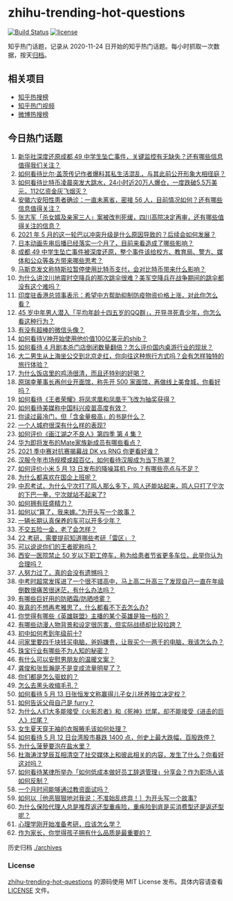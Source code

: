 # zhihu-trending-hot-questions

[![Build Status](https://github.com/justjavac/zhihu-trending-hot-questions/workflows/ci/badge.svg?branch=master)](https://github.com/justjavac/zhihu-trending-hot-questions/actions)
[![license](https://img.shields.io/github/license/justjavac/zhihu-trending-hot-questions)](https://github.com/justjavac/zhihu-trending-hot-questions/blob/master/LICENSE)

知乎热门话题，记录从 2020-11-24 日开始的知乎热门话题。每小时抓取一次数据，按天[归档](./archives)。

## 相关项目

- [知乎热搜榜](https://github.com/justjavac/zhihu-trending-top-search)
- [知乎热门视频](https://github.com/justjavac/zhihu-trending-hot-video)
- [微博热搜榜](https://github.com/justjavac/weibo-trending-hot-search)

## 今日热门话题

<!-- BEGIN -->
<!-- 最后更新时间 Fri May 14 2021 04:02:31 GMT+0800 (China Standard Time) -->

1. [新华社深度还原成都 49
   中学生坠亡事件，关键监控有无缺失？还有哪些信息值得我们关注？](https://www.zhihu.com/question/459149724)
2. [如何看待比尔·盖茨传记作者爆料其私生活混乱，与其此前公开形象大相径庭？](https://www.zhihu.com/question/459168945)
3. [如何看待比特币凌晨突发大跳水，24小时近20万人爆仓，一度跌破5.5万美元，112亿资金灰飞烟灭？](https://www.zhihu.com/question/458814331)
4. [安徽六安阳性患者确诊：一直未离省，密接 56
   人，目前情况如何？还有哪些信息值得关注？](https://www.zhihu.com/question/459216973)
5. [张志军「杀女婿及亲家三人」案被改判死缓，四川高院决定再审，还有哪些值得关注的信息？](https://www.zhihu.com/question/459168017)
6. [2021 年 5
   月的这一轮巴以冲突升级是什么原因导致的？后续会如何发展？](https://www.zhihu.com/question/459004922)
7. [日本动画先审后播已经落实一个月了，目前来看造成了哪些影响？](https://www.zhihu.com/question/459030813)
8. [成都 49
   中学生坠亡事件被深度还原，整个事件该给校方、教育局、警方、媒体和公众等各方带来哪些思考？](https://www.zhihu.com/question/459211214)
9. [马斯克发文称特斯拉暂停使用比特币支付，会对比特币带来什么影响？](https://www.zhihu.com/question/459161438)
10. [为什么讲汶川地震时空降兵的那次跳伞很难？美军空降兵在战争期间的跳伞都没有这个难吗？](https://www.zhihu.com/question/35656689)
11. [印度驻香港总领事表示：希望中方帮助抑制防疫物资价格上涨，对此你怎么看？](https://www.zhihu.com/question/459219198)
12. [45
    岁中年男人潜入「平均年龄十四五岁的QQ群」，开导寻死青少年，你怎么看这种行为？](https://www.zhihu.com/question/458209073)
13. [有没有超棒的微信头像？](https://www.zhihu.com/question/432712007)
14. [如何看待V神开始使用他价值100亿美元的shib？](https://www.zhihu.com/question/459141863)
15. [如何看待 4
    月剧本杀门店倒闭数量翻倍？怎么评价国内桌游行业的现状？](https://www.zhihu.com/question/459180058)
16. [大二男生从上海坐公交到北京走红，你向往这种旅行方式吗？会有怎样独特的旅行体验？](https://www.zhihu.com/question/459203090)
17. [为什么饭店里的鸡汤很清，而且还特别的好喝？](https://www.zhihu.com/question/437783371)
18. [原瑞幸董事长再创业开面馆，称先开 500
    家面馆，再做线上美食城，你看好吗？](https://www.zhihu.com/question/459077352)
19. [如何看待《王者荣耀》将凤求凰和凤凰于飞改为抽奖获得？](https://www.zhihu.com/question/459185231)
20. [如何看待美媒称中国科兴疫苗高度有效？](https://www.zhihu.com/question/459164049)
21. [你读过最冷门，但「含金量极高」的书是什么？](https://www.zhihu.com/question/438708854)
22. [一个人城府很深有什么样的表现?](https://www.zhihu.com/question/30478446)
23. [如何评价《画江湖之不良人》第四季 第 4 集？](https://www.zhihu.com/question/459183650)
24. [华为即将发布的Mate家族新成员有哪些看点？](https://www.zhihu.com/question/459213568)
25. [2021 季中赛对抗赛揭幕战 DK vs RNG 你更看好谁？](https://www.zhihu.com/question/459201355)
26. [汉服今年市场规模或超百亿，如何看待汉服成为当下热潮？](https://www.zhihu.com/question/459160852)
27. [如何评价小米 5 月 13 日发布的降噪耳机 Pro
    ？有哪些亮点与不足？](https://www.zhihu.com/question/458684897)
28. [为什么都喜欢在国企上班呢？](https://www.zhihu.com/question/435520812)
29. [中忍考试，为什么宁次打了鸣人那么多下，鸣人还能站起来，鸣人只打了宁次的下巴一拳，宁次就站不起来了?](https://www.zhihu.com/question/458394330)
30. [如何拥有旺盛精力？](https://www.zhihu.com/question/21671881)
31. [如何以“算了，我来嫁。”为开头写一个故事？](https://www.zhihu.com/question/453317026)
32. [一辆长期认真保养的车可以开多少年？](https://www.zhihu.com/question/42018659)
33. [不交五险一金，老了会怎样？](https://www.zhihu.com/question/383748418)
34. [22 考研，需要提前知道哪些考研「雷区」？](https://www.zhihu.com/question/448380449)
35. [可以说说你们的王者昵称吗？](https://www.zhihu.com/question/442206137)
36. [西安一医院禁止 50
    岁以下职工停车，称为给患者节省更多车位，此举你认为合理吗？](https://www.zhihu.com/question/459024549)
37. [人努力过了，真的会没有遗憾吗？](https://www.zhihu.com/question/456328273)
38. [中考时超常发挥进了一个很不错高中，马上高二升高三了发现自己一直在年级倒数很痛苦很迷茫，有什么办法吗？](https://www.zhihu.com/question/458421713)
39. [有哪些巨好用的防晒霜/防晒喷雾？](https://www.zhihu.com/question/268591519)
40. [我真的不想再考雅思了，什么都看不下去怎么办?](https://www.zhihu.com/question/348158667)
41. [你觉得有哪些《英雄联盟》主播的某个英雄是独一档的？](https://www.zhihu.com/question/458263223)
42. [有哪些动漫人物背景和设定很厉害，但实际战绩却比较拉跨？](https://www.zhihu.com/question/450292431)
43. [初中如何考到年级前十?](https://www.zhihu.com/question/353434774)
44. [问家里要四千块钱买电脑，爸妈嫌贵，让我买个一两千的电脑，我该怎么办？](https://www.zhihu.com/question/438760685)
45. [珠宝行业有哪些不为人知的秘密？](https://www.zhihu.com/question/59084436)
46. [有什么可以安慰男朋友的温暖文案？](https://www.zhihu.com/question/451064358)
47. [龚俊和张哲瀚是不是变成流量明星了？](https://www.zhihu.com/question/458177200)
48. [你们都是怎么驱蚊的？](https://www.zhihu.com/question/321811888)
49. [怎么去黑头收缩毛孔？](https://www.zhihu.com/question/24903292)
50. [如何看待 5 月 13 日张恒发文称赢得儿子女儿抚养独立决定权？](https://www.zhihu.com/question/459149865)
51. [如何告诉父母自己是 furry？](https://www.zhihu.com/question/444555641)
52. [为什么人们大多能接受《火影忍者》和《死神》烂尾，却不能接受《进击的巨人》烂尾？](https://www.zhihu.com/question/453988761)
53. [女生夏天穿无袖的衣服腋毛该如何处理？](https://www.zhihu.com/question/49147353)
54. [如何看待 5 月 12 日台湾股市暴跌 1400
    点，创史上最大跌幅，百股跌停？](https://www.zhihu.com/question/459028790)
55. [为什么菠萝要泡在盐水里？](https://www.zhihu.com/question/441723737)
56. [杜海涛沈梦辰互相清空了社交媒体上和彼此相关的内容，发生了什么？你看好这对吗？](https://www.zhihu.com/question/459091147)
57. [如何看待某律所举办「如何低成本做好员工辞退管理」分享会？作为职场人该如何反制？](https://www.zhihu.com/question/459085788)
58. [一个月时间能够通过教资面试吗？](https://www.zhihu.com/question/450116108)
59. [如何以［他恶狠狠地对我说：不准始乱终弃！］为开头写一个故事?](https://www.zhihu.com/question/458410036)
60. [为什么保险代理人总是推荐返还型重疾险，重疾险到底是买消费型还是返还型呢？](https://www.zhihu.com/question/326513838)
61. [心理学刚开始准备考研，应该怎么学？](https://www.zhihu.com/question/458669949)
62. [作为家长，你觉得孩子拥有什么品质是最重要的？](https://www.zhihu.com/question/458325713)

<!-- END -->

历史归档 [./archives](./archives)

### License

[zhihu-trending-hot-questions](https://github.com/justjavac/zhihu-trending-hot-questions)
的源码使用 MIT License 发布。具体内容请查看 [LICENSE](./LICENSE) 文件。
